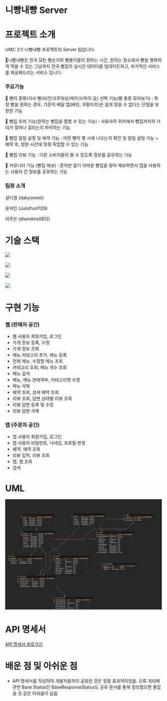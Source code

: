 # 니빵내빵 Server

# 프로젝트 소개
UMC 2기 니빵내빵 프로젝트의 Server 팀입니다.

📌니빵내빵은 전국 모든 빵순이와 빵돌이들이 원하는 시간, 원하는 장소에서 빵을 행복하게 먹을 수 있는 그날까지 전국 빵집의 실시간 데이터를 업데이트하고, 부가적인 서비스를 제공해드리는 서비스 입니다.

### 주요기능

🍞 빵의 종류(식사 빵/비건/크루아상/케이크/파이 등) 선택 기능(빵 종류 모아보기) 
 : 특정 빵을 원하는 경우, 기존의 배달 앱(배민, 쿠팡이츠)은 쉽게 찾을 수 없다는 단점을 보완한 기능
 

🍞 빵집 위치 기능(원하는 빵집을 찜할 수 있는 기능) 
: 사용자의 위치에서 빵집까지의 거리가 얼마나 걸리는지 파악하는 기능

🍞 빵집 알림 설정 및 예약 기능
: 어떤 빵이 몇 시에 나오는지 확인 및 알림 설정 가능 + 예약 후, 방문 시간에 맞춰 픽업할 수 있는 기능

🍞 빵집 리뷰 기능 
: 다른 소비자들이 볼 수 있도록 정보를 공유하는 기능

🍞 커뮤니티 기능 (빵집 제보) 
: 혼자만 알기 아까운 빵집을 찾아 제보하면서 앱을 사용하는 사용자 간 정보를 공유하는 기능


### 팀원 소개

설다경 (dakyommii)

윤지인 (JuliaYun1129)

이주은 (dlwndms0812)

# 기술 스택

<img src="https://img.shields.io/badge/Spring Boot-6DB33F?style=flat-square&logo=C%2B%2B&logoColor=white"/></a>

<img src="https://img.shields.io/badge/MySQL-4479A1?style=flat-square&logo=C%2B%2B&logoColor=white"/></a>

<img src="https://img.shields.io/badge/Amazon EC2-FF9900?style=flat-square&logo=C%2B%2B&logoColor=white"/></a>

<img src="https://img.shields.io/badge/Amazon RDS-527FFF?style=flat-square&logo=C%2B%2B&logoColor=white"/></a>

# 구현 기능

### 웹 (판매자 공간)
- 웹 사용자 회원가입, 로그인
- 가게 정보 등록, 수정
- 가게 정보 조회
- 메뉴 카테고리 추가, 메뉴 등록
- 전체 메뉴, 수정할 메뉴 조회
- 카테고리 조회, 메뉴 개수 조회
- 메뉴 검색
- 메뉴, 메뉴 판매여부, 카테고리명 수정
- 메뉴 삭제
- 예약 조회, 상세 예약 조회
- 리뷰 조회, 답변 상태별 리뷰 조회
- 리뷰 답변 등록 및 수정
- 리뷰 답변 삭제

### 앱 (주문자 공간)
- 앱 사용자 회원가입, 로그인
- 앱 사용자 비밀번호, 닉네임, 프로필 변경
- 예약, 예약 조회
- 리뷰 입력, 리뷰 조회
- 찜, 찜 조회
- 검색

# UML

![umc_bread.png](https://github.com/UMC77/Server_new/blob/main/umc_bread.png)

# API 명세서
[API 명세서 바로가기](https://docs.google.com/spreadsheets/d/1ukqpz-uhL1GAEvm_u8lrGBq-Kcody0zct7Dn8fWv8M0/edit?usp=sharing)

# 배운 점 및 아쉬운 점

- API 명세서를 작성하여 개발자들끼리 공유한 것은 정말 효과적이었음. 오류 처리에 관한 Base Status인 BaseResponseStatus도 공유 문서를 통해 정리했으면 좋았을 것 같은 아쉬움이 남음
